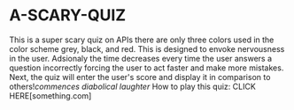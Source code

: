 # A-SCARY-QUIZ
This is a super scary quiz on APIs there are only three colors used in the color scheme grey, black, and red.
This is designed to envoke nervousness in the user. Adsionaly the time decreases every time the user answers
a question incorrectly forcing the user to act faster and make more mistakes.
Next, the quiz will enter the user's score and display it in comparison to others!*commences diabolical laughter*
How to play this quiz: CLICK HERE[something.com]
